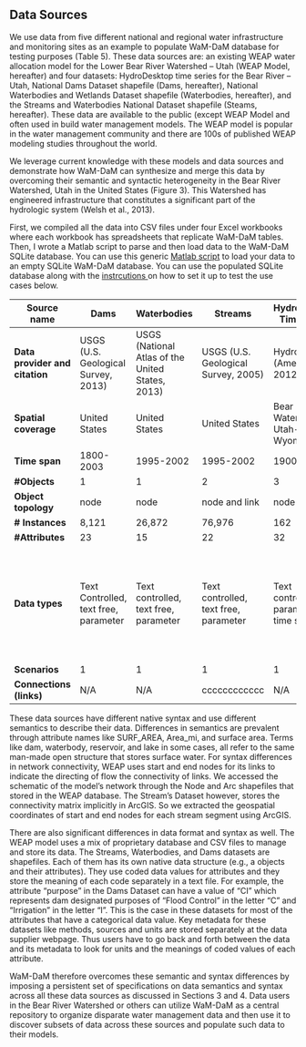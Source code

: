 ## Data Sources

We use data from five different national and regional water infrastructure and monitoring sites as an example to populate WaM-DaM database for testing purposes (Table 5). These data sources are: an existing WEAP water allocation model for the Lower Bear River Watershed – Utah (WEAP Model, hereafter) and four datasets: HydroDesktop time series for the Bear River – Utah, National Dams Dataset shapefile (Dams, hereafter), National Waterbodies and Wetlands Dataset shapefile (Waterbodies, hereafter), and the Streams and Waterbodies National Dataset shapefile (Steams, hereafter). These data are available to the public (except WEAP Model and often used in build water management models.  The WEAP model is popular in the water management community and there are 100s of published WEAP modeling studies throughout the world. 

We leverage current knowledge with these models and data sources and demonstrate how WaM-DaM can synthesize and merge this data by overcoming their semantic and syntactic heterogeneity in the Bear River Watershed, Utah in the United States (Figure 3). This Watershed has engineered infrastructure that constitutes a significant part of the hydrologic system (Welsh et al., 2013). 





First, we compiled all the data into CSV files under four Excel workbooks where each workbook has spreadsheets that replicate WaM-DaM tables. Then, I wrote a Matlab script to parse and then load data to the WaM-DaM SQLite database. You can use this generic [Matlab script](https://github.com/amabdallah/WaM-DaM/tree/master/03UseCases/MatlabScript) to load your data to an empty SQLite WaM-DaM database. You can use the populated SQLite database along with the  <a href="https://github.com/amabdallah/WaM-DaM/blob/master/docs/SQLite_Instructions.md" target="_blank"> instrcutions </a> on how to set it up to test the use cases below. 


| Source name  | Dams | Waterbodies  | Streams  | HydroDesktop Time series  | WEAP Model |
| ------------- | ------------- | ------------- | ------------- | ------------- | ------------- |
|**Data provider and citation**  | USGS (U.S. Geological Survey, 2013) |USGS (National Atlas of the United States, 2013)  | USGS (U.S. Geological Survey, 2005)  | HydroDesktop (Ames et al., 2012) | David Rosenberg, unpublished  |
| **Spatial coverage**  | United States  |United States  |United States  | Bear River Watershed, Utah-Idaho-Wyoming    | Lower Bear River Watershed, Utah  |
| **Time span**  | 1800-2003  | 1995-2002 | 1995-2002 | 1900-2015  | 1966-2006  |
|**#Objects**   | 1 | 1  | 2  | 3  | 12  |
| **Object topology**   | node  | node | node and link  | node   | node and link  |
| **# Instances**   | 8,121  |26,872  | 76,976 | 162  |111  |
| **#Attributes**   | 23  | 15  | 22  | 32  | 200  |
| **Data types**   | Text Controlled, text free, parameter  | Text controlled, text free, parameter  | Text controlled, text free, parameter  | Text controlled, parameter, time series  | Text controlled, multi-columns, parameter, seasonal parameters, time series, rules, file-based  |
|**Scenarios**    | 1  | 1  | 1  | 1  | 2  |
| **Connections (links)** | N/A  | N/A | cccccccccccc  | N/A | Content Cell  |




These data sources have different native syntax and use different semantics to describe their data. Differences in semantics are prevalent through attribute names like SURF_AREA, Area_mi, and surface area. Terms like dam, waterbody, reservoir, and lake in some cases, all refer to the same man-made open structure that stores surface water. For syntax differences in network connectivity, WEAP uses start and end nodes for its links to indicate the directing of flow the connectivity of links. We accessed the schematic of the model’s network through the Node and Arc shapefiles that stored in the WEAP database. The Stream’s Dataset however, stores the connectivity matrix implicitly in ArcGIS. So we extracted the geospatial coordinates of start and end nodes for each stream segment using ArcGIS. 


There are also significant differences in data format and syntax as well. The WEAP model uses a mix of proprietary database and CSV files to manage and store its data. The Streams, Waterbodies, and Dams datasets are shapefiles. Each of them has its own native data structure (e.g., a objects and their attributes). They use coded data values for attributes and they store the meaning of each code separately in a text file. For example, the attribute “purpose” in the Dams Dataset can have a value of “CI” which represents dam designated purposes of “Flood Control” in the letter “C” and “Irrigation” in the letter “I”. This is the case in these datasets for most of the attributes that have a categorical data value. Key metadata for these datasets like methods, sources and units are stored separately at the data supplier webpage. Thus users have to go back and forth between the data and its metadata to look for units and the meanings of coded values of each attribute. 


WaM-DaM therefore overcomes these semantic and syntax differences by imposing a persistent set of specifications on data semantics and syntax across all these data sources as discussed in Sections 3 and 4. Data users in the Bear River Watershed or others can utilize WaM-DaM as a central repository to organize disparate water management data and then use it to discover subsets of data across these sources and populate such data to their models.
